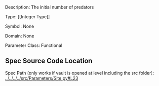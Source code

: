 Description: The initial number of predators

Type: [[Integer Type]]

Symbol: None

Domain: None

Parameter Class: Functional

## Spec Source Code Location

Spec Path (only works if vault is opened at level including the src folder): [../../../../src/Parameters/Site.py#L23](../../../../src/Parameters/Site.py#L23)

